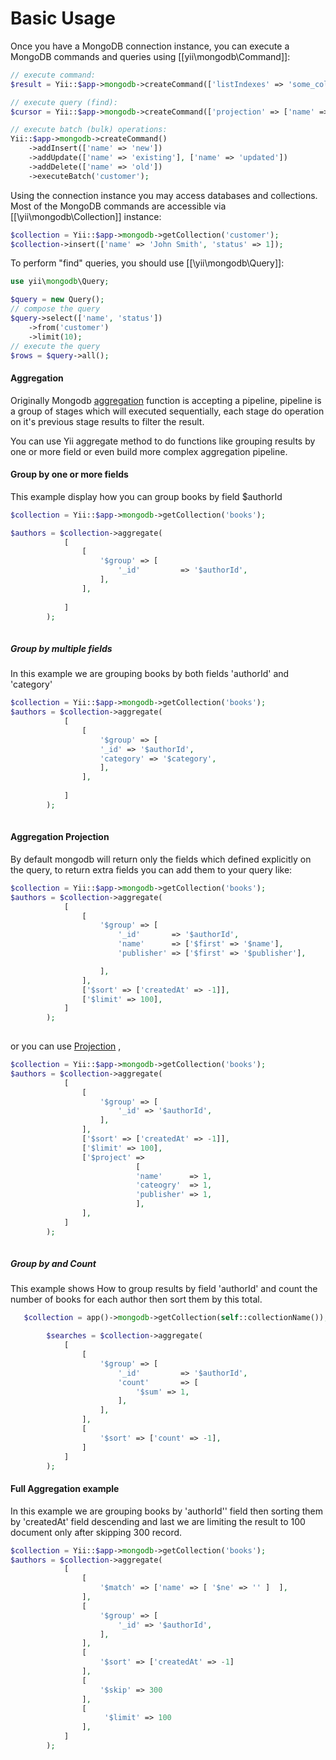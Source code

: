 Basic Usage
===========

Once you have a MongoDB connection instance, you can execute a MongoDB commands and queries
using [[yii\mongodb\Command]]:

```php
// execute command:
$result = Yii::$app->mongodb->createCommand(['listIndexes' => 'some_collection'])->execute();

// execute query (find):
$cursor = Yii::$app->mongodb->createCommand(['projection' => ['name' => true]])->query('some_collection');

// execute batch (bulk) operations:
Yii::$app->mongodb->createCommand()
    ->addInsert(['name' => 'new'])
    ->addUpdate(['name' => 'existing'], ['name' => 'updated'])
    ->addDelete(['name' => 'old'])
    ->executeBatch('customer');
```

Using the connection instance you may access databases and collections.
Most of the MongoDB commands are accessible via [[\yii\mongodb\Collection]] instance:

```php
$collection = Yii::$app->mongodb->getCollection('customer');
$collection->insert(['name' => 'John Smith', 'status' => 1]);
```

To perform "find" queries, you should use [[\yii\mongodb\Query]]:

```php
use yii\mongodb\Query;

$query = new Query();
// compose the query
$query->select(['name', 'status'])
    ->from('customer')
    ->limit(10);
// execute the query
$rows = $query->all();
```
#### Aggregation
Originally Mongodb [aggregation](https://docs.mongodb.com/manual/aggregation/) function is accepting a pipeline, pipeline is a group of
stages which will executed sequentially, each stage do operation on it's previous stage results to filter the result.

You can use Yii aggregate method to do functions like grouping results by one or more field 
or even build more complex aggregation pipeline.
  
#### Group by one or more fields

This example display how you can group books by field $authorId
```php
$collection = Yii::$app->mongodb->getCollection('books');

$authors = $collection->aggregate(
            [
                [
                    '$group' => [
                        '_id'         => '$authorId',
                    ],
                ],
             
            ]
        );
        
```

##### Group by multiple fields
In this example we are grouping books by both fields 'authorId' and 'category'

```php
$collection = Yii::$app->mongodb->getCollection('books');
$authors = $collection->aggregate(
            [
                [
                    '$group' => [
                    '_id' => '$authorId',
                    'category' => '$category',
                    ],
                ],
             
            ]
        );
        
```
#### Aggregation Projection
By default mongodb will return only the fields which defined explicitly on the query,
to return extra fields you can add them to your query like:


```php
$collection = Yii::$app->mongodb->getCollection('books');
$authors = $collection->aggregate(
            [
                [
                    '$group' => [
                        '_id'       => '$authorId',
                        'name'      => ['$first' => '$name'],
                        'publisher' => ['$first' => '$publisher'],

                    ],
                ],
                ['$sort' => ['createdAt' => -1]],
                ['$limit' => 100],
            ]
        );
        
```

or you can use [Projection](https://docs.mongodb.com/manual/reference/operator/aggregation/project/) ,

```php
$collection = Yii::$app->mongodb->getCollection('books');
$authors = $collection->aggregate(
            [
                [
                    '$group' => [
                        '_id' => '$authorId',
                    ],
                ],
                ['$sort' => ['createdAt' => -1]],
                ['$limit' => 100],
                ['$project' => 
                            [
                            'name'      => 1,
                            'cateogry'  => 1,
                            'publisher' => 1,
                            ],
                ],
            ]
        );
        
```

##### Group by and Count 
This example shows How to group results by field 'authorId' and count the number of books for each author
then sort them by this total.

```php
   $collection = app()->mongodb->getCollection(self::collectionName());

        $searches = $collection->aggregate(
            [
                [
                    '$group' => [
                        '_id'         => '$authorId',
                        'count'       => [
                            '$sum' => 1,
                        ],
                    ],
                ],
                [
                    '$sort' => ['count' => -1],
                ]
            ]
        );
```

#### Full Aggregation example
In this example we are grouping books by 'authorId'' field then sorting them by 'createdAt' field descending
and last we are limiting the result to 100 document only after skipping 300 record.

```php
$collection = Yii::$app->mongodb->getCollection('books');
$authors = $collection->aggregate(
            [
                [
                    '$match' => ['name' => [ '$ne' => '' ]  ],
                ],
                [
                    '$group' => [
                        '_id' => '$authorId',
                    ],
                ],
                [
                    '$sort' => ['createdAt' => -1]
                ],
                [
                    '$skip' => 300
                ],
                [
                     '$limit' => 100
                ],
            ]
        );
   
```
